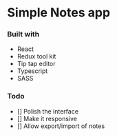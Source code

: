 # Simple Notes app

### Built with

- React
- Redux tool kit
- Tip tap editor
- Typescript
- SASS

### Todo

- [] Polish the interface
- [] Make it responsive
- [] Allow export/import of notes
